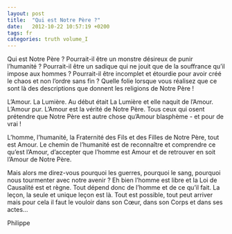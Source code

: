 ```yaml
---
layout: post
title:  "Qui est Notre Père ?"
date:   2012-10-22 10:57:19 +0200
tags: fr
categories: truth volume_I
---
```

Qui est Notre Père ? Pourrait-il être un monstre désireux de punir l’humanité ? Pourrait-il être un sadique qui ne jouit que de la souffrance qu’il impose aux hommes ? Pourrait-il être incomplet et étourdie pour avoir créé le chaos et non l’ordre sans fin ? Quelle folie lorsque vous réalisez que ce sont là des descriptions que donnent les religions de Notre Père !

L’Amour. La Lumière. Au début était La Lumière et elle naquit de l’Amour. L’Amour pur. L’Amour est la vérité de Notre Père. Tous ceux qui osent prétendre que Notre Père est autre chose qu’Amour blasphème - et pour de vrai !

L’homme, l’humanité, la Fraternité des Fils et des Filles de Notre Père, tout est Amour. Le chemin de l’humanité est de reconnaître et comprendre ce qu’est l’Amour, d’accepter que l’homme est Amour et de retrouver en soit l’Amour de Notre Père.

Mais alors me direz-vous pourquoi les guerres, pourquoi le sang, pourquoi nous tourmenter avec notre avenir ? Eh bien l’homme est libre et la Loi de Causalité est et règne. Tout dépend donc de l’homme et de ce qu’il fait. La leçon, la seule et unique leçon est là. Tout est possible, tout peut arriver mais pour cela il faut le vouloir dans son Cœur, dans son Corps et dans ses actes…

Philippe


<!-- 
Ce(tte) œuvre est mise à disposition selon les termes de la Licence Creative Commons Attribution - Pas d’Utilisation Commerciale 4.0 International.
-->
